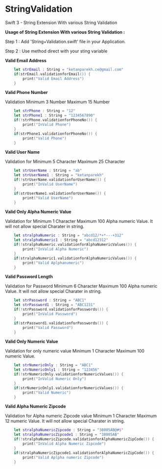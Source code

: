 # StringValidation
Swift 3 - String Extension With various String Validation  


**Usage of String Extension With various String Validation :**

Step 1 : Add 'String+Validation.swift' file in your Application. 

Step 2 : 
Use method direct with your sting variable

**Valid Email Address**

```swift
    let strEmail : String = "ketanparekh.ce@gmail.com"
    if(strEmail.validationforEmail()) {
        print("Valid Email Address")
    }
```

**Valid Phone Number**

Validation Minimum 3 Number Maximum 15 Number 

```swift
    let strPhone : String = "12"
    let strPhone1 : String = "1234567890"
    if(!strPhone.validationforPhoneNo()) {
        print("InValid Phone")
    }
    if(strPhone1.validationforPhoneNo()) {
        print("Valid Phone")
    }
```
**Valid User Name**

Validation for Minimum 5 Character Maximum 25 Character 

```swift
    let strUserName : String = "ab"
    let strUserName1 : String = "ketanparekh"
    if(!strUserName.validationforUserName()) {
        print("InValid UserName")
    }
    if(strUserName1.validationforUserName()) {
        print("Valid UserName")
    }
```
**Valid Only Alpha Numeric Value**

Validation for Minimum 1 Character Maximum 100 Alpha numeric Value. It will not allow special Charater in string. 


```swift
    let stralphaNumeric : String = "abcd12/*+*---+312"
    let stralphaNumeric1 : String = "abcd12312"
    if(!stralphaNumeric.validationforAlphaNumericValues()) {
        print("InValid Alpha Numeric")
    }
    if(stralphaNumeric1.validationforAlphaNumericValues()) {
        print("Valid Aplphanumeric")
    }
```
**Valid Password Length**

Validation for Password Minimum 6 Character Maximum 100 Alpha numeric Value. It will not allow special Charater in string. 

```swift
    let strPassword : String = "ABC1"
    let strPassword1 : String = "ABC1231"
    if(!strPassword.validationforPasswords()) {
        print("InValid Password")
    }
    if(strPassword1.validationforPasswords()) {
        print("Valid Password")
    }
```
**Valid Only Numeric Value**

Validation for only numeric value Minimum 1 Character Maximum 100 numeric Value.

```swift 
    let strNumericOnly : String = "ABC1"
    let strNumericOnly1 : String = "123456"
    if(!strNumericOnly.validationforNumericValues()) {
        print("InValid Numeric Only")
    }
    if(strNumericOnly1.validationforNumericValues()) {
        print("Valid Numeric")
    }
```
**Valid Alpha Numeric Zipcode**

Validation for Alpha numeric Zipcode value Minimum 1 Character Maximum 12 numeric Value. It will not allow special Charater in string.

```swift 
    let stralphaNumericZipcode : String = "38005AB@#$"
    let stralphaNumericZipcode1 : String = "38005AB"
    if(!stralphaNumericZipcode.validationforAlphaNumericZipCode()) {
        print("InValid Alpha Numeric Zipcode")
    }
    if(stralphaNumericZipcode1.validationforAlphaNumericZipCode()) {
        print("Valid Aplpha numeric Zipcode")
    }
```
